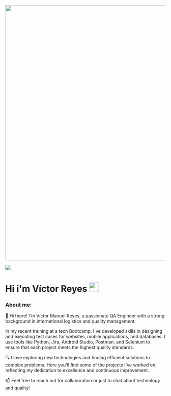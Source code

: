 <div id="header" align="center">
  <img decoding="async" src="https://github.com/noelianav91/noelianav91/blob/main/Banner%20Github.png" width="800"/>
</div>

[![](https://img.shields.io/badge/LinkedIn-0077B5?style=for-the-badge&logo=linkedin&logoColor=white)](https://www.linkedin.com/in/v%C3%ADctor-manuel-reyes-vargas/)

<h1>
  Hi i'm Víctor Reyes
  <img decoding="async" src="https://media.giphy.com/media/hvRJCLFzcasrR4ia7z/giphy.gif" width="30px"/>
</h1>

### About me:
👋 Hi there! I'm Víctor Manuel Reyes, a passionate QA Engineer with a strong background in international logistics and quality management.

In my recent training at a tech Bootcamp, I've developed skills in designing and executing test cases for websites, mobile applications, and databases. I use tools like Python, Jira, Android Studio, Postman, and Selenium to ensure that each project meets the highest quality standards.

🔍 I love exploring new technologies and finding efficient solutions to complex problems. Here you'll find some of the projects I've worked on, reflecting my dedication to excellence and continuous improvement.

📫 Feel free to reach out for collaboration or just to chat about technology and quality!
